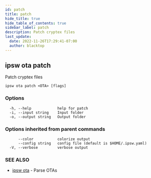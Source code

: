 ```yaml
---
id: patch
title: patch
hide_title: true
hide_table_of_contents: true
sidebar_label: patch
description: Patch cryptex files
last_update:
  date: 2022-11-26T17:29:41-07:00
  author: blacktop
---
```

## ipsw ota patch

Patch cryptex files

```
ipsw ota patch <OTA> [flags]
```

### Options

```
  -h, --help            help for patch
  -i, --input string    Input folder
  -o, --output string   Output folder
```

### Options inherited from parent commands

```
      --color           colorize output
      --config string   config file (default is $HOME/.ipsw.yaml)
  -V, --verbose         verbose output
```

### SEE ALSO

* [ipsw ota](/docs/cli/ipsw/ota)	 - Parse OTAs

